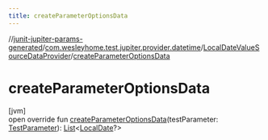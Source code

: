 ```yaml
---
title: createParameterOptionsData
---
```

//[junit-jupiter-params-generated](../../../index.html)/[com.wesleyhome.test.jupiter.provider.datetime](../index.html)/[LocalDateValueSourceDataProvider](index.html)/[createParameterOptionsData](create-parameter-options-data.html)



# createParameterOptionsData



[jvm]\
open override fun [createParameterOptionsData](create-parameter-options-data.html)(testParameter: [TestParameter](../../com.wesleyhome.test.jupiter.provider/-test-parameter/index.html)): [List](https://kotlinlang.org/api/latest/jvm/stdlib/kotlin.collections/-list/index.html)&lt;[LocalDate](https://docs.oracle.com/javase/8/docs/api/java/time/LocalDate.html)?&gt;




